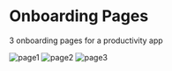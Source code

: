 # Onboarding Pages

3 onboarding pages for a productivity app

![page1](https://user-images.githubusercontent.com/48943323/161574766-2e6ea598-bbae-44c2-9ef6-68c2098fc2fd.png)
![page2](https://user-images.githubusercontent.com/48943323/161574781-b722193d-eea8-4c73-b0af-2114fb645fde.png)
![page3](https://user-images.githubusercontent.com/48943323/161574786-5e0207e5-edee-4f31-8185-8079fa1758d9.png)
